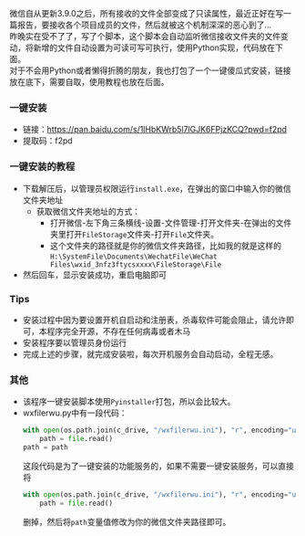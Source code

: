 微信自从更新3.9.0之后，所有接收的文件全部变成了只读属性，最近正好在写一篇报告，要接收各个项目成员的文件，然后就被这个机制深深的恶心到了...<br>
昨晚实在受不了了，写了个脚本，这个脚本会自动监听微信接收文件夹的文件变动，将新增的文件自动设置为可读可写可执行，使用Python实现，代码放在下面。<br>
对于不会用Python或者懒得折腾的朋友，我也打包了一个一键傻瓜式安装，链接放在底下，需要自取，使用教程也放在后面。
### 一键安装
- 链接：https://pan.baidu.com/s/1lHbKWrb5l7lGJK6FPjzKCQ?pwd=f2pd 
- 提取码：f2pd
### 一键安装的教程
- 下载解压后，以管理员权限运行`install.exe`，在弹出的窗口中输入你的微信文件夹地址
  - 获取微信文件夹地址的方式：
    - 打开微信-左下角三条横线-设置-文件管理-打开文件夹-在弹出的文件夹里打开`FileStorage`文件夹-打开`File`文件夹。
    - 这个文件夹的路径就是你的微信文件夹路径，比如我的就是这样的`H:\SystemFile\Documents\WechatFile\WeChat Files\wxid_3nfz3ftycsxxxx\FileStorage\File `
- 然后回车，显示安装成功，重启电脑即可
### Tips
- 安装过程中因为要设置开机自启动和注册表，杀毒软件可能会阻止，请允许即可，本程序完全开源，不存在任何病毒或者木马
- 安装程序要以管理员身份运行
- 完成上述的步骤，就完成安装啦，每次开机服务会自动启动，全程无感。
### 其他
- 该程序一键安装脚本使用`Pyinstaller`打包，所以会比较大。
- wxfilerwu.py中有一段代码：
  ```python
  with open(os.path.join(c_drive, "/wxfilerwu.ini"), "r", encoding="utf-8") as file: 
      path = file.read()
  path = path
  ```
  这段代码是为了一键安装的功能服务的，如果不需要一键安装服务，可以直接将
  ```python
  with open(os.path.join(c_drive, "/wxfilerwu.ini"), "r", encoding="utf-8") as file: 
      path = file.read()
  ```
  删掉，然后将`path`变量值修改为你的微信文件夹路径即可。
